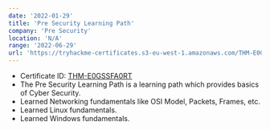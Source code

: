 ```yaml
---
date: '2022-01-29'
title: 'Pre Security Learning Path'
company: 'Pre Security'
location: 'N/A'
range: '2022-06-29'
url: 'https://tryhackme-certificates.s3-eu-west-1.amazonaws.com/THM-E0GSSFA0RT.png'
---
```


- Certificate ID: [THM-E0GSSFA0RT](https://tryhackme-certificates.s3-eu-west-1.amazonaws.com/THM-E0GSSFA0RT.png)
- The Pre Security Learning Path is a learning path which provides basics of Cyber Security.
- Learned Networking fundamentals like OSI Model, Packets, Frames, etc.
- Learned Linux fundamentals.
- Learned Windows fundamentals.